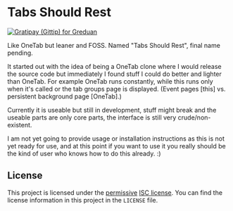 # Tabs Should Rest

[![Gratipay (Gittip) for Greduan](http://img.shields.io/gratipay/Greduan.svg)](https://gratipay.com/Greduan/)

Like OneTab but leaner and FOSS.  Named "Tabs Should Rest", final name pending.

It started out with the idea of being a OneTab clone where I would release the
source code but immediately I found stuff I could do better and lighter than
OneTab.  For example OneTab runs constantly, while this runs only when it's
called or the tab groups page is displayed.  (Event pages [this] vs. persistent
background page [OneTab].)

Currently it is useable but still in development, stuff might break and the
useable parts are only core parts, the interface is still very
crude/non-existent.

I am not yet going to provide usage or installation instructions as this is not
yet ready for use, and at this point if you want to use it you really should be
the kind of user who knows how to do this already. :)

## License

This project is licensed under the [permissive][per] [ISC license][lic].  You
can find the license information in this project in the `LICENSE` file.

[per]: https://en.wikipedia.org/wiki/Permissive_free_software_licence
[lic]: https://en.wikipedia.org/wiki/ISC_license
